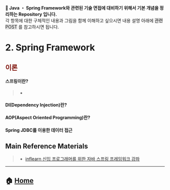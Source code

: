 **:seedling: Java ・ Spring Framework와 관련된 기술 면접에 대비하기 위해서 기본 개념을 정리하는 Repository 입니다.**
<br> 각 항목에 대한 구체적인 내용과 그림을 함께 이해하고 싶으시면 내용 설명 아래에 <span style="background-color: #e1e1e1">관련 POST</span> 를 참고하시면 됩니다.

# 2. Spring Framework
## <span style="color:#7E1107">이론</span>

#### 스프링이란?
> - []()

#### DI(Dependency Injection)란?

#### AOP(Aspect Oriented Programming)란?

#### Spring JDBC를 이용한 데이터 접근



## Main Reference Materials
> - [inflearn 신입 프로그래머를 위한 자바 스프링 프레임워크 강좌](https://www.inflearn.com/course/%EC%9E%90%EB%B0%94-%EC%8A%A4%ED%94%84%EB%A7%81-%EA%B0%95%EC%A2%8C/)


---
## :house: [Home](https://github.com/gmlwjd9405/java-and-springframework-interview-questions)
